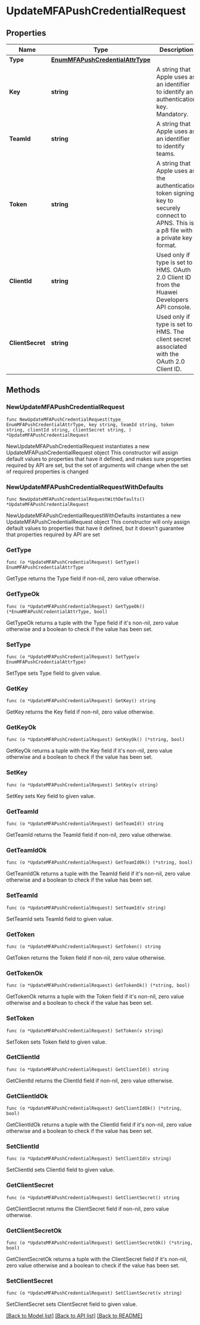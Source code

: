 # UpdateMFAPushCredentialRequest

## Properties

Name | Type | Description | Notes
------------ | ------------- | ------------- | -------------
**Type** | [**EnumMFAPushCredentialAttrType**](EnumMFAPushCredentialAttrType.md) |  | 
**Key** | **string** | A string that Apple uses as an identifier to identify an authentication key.  Mandatory. | 
**TeamId** | **string** | A string that Apple uses as an identifier to identify teams. | 
**Token** | **string** | A string that Apple uses as the authentication token signing key to securely connect to APNS. This is a p8 file with a private key format. | 
**ClientId** | **string** | Used only if type is set to HMS. OAuth 2.0 Client ID from the Huawei Developers API console. | 
**ClientSecret** | **string** | Used only if type is set to HMS. The client secret associated with the OAuth 2.0 Client ID. | 

## Methods

### NewUpdateMFAPushCredentialRequest

`func NewUpdateMFAPushCredentialRequest(type_ EnumMFAPushCredentialAttrType, key string, teamId string, token string, clientId string, clientSecret string, ) *UpdateMFAPushCredentialRequest`

NewUpdateMFAPushCredentialRequest instantiates a new UpdateMFAPushCredentialRequest object
This constructor will assign default values to properties that have it defined,
and makes sure properties required by API are set, but the set of arguments
will change when the set of required properties is changed

### NewUpdateMFAPushCredentialRequestWithDefaults

`func NewUpdateMFAPushCredentialRequestWithDefaults() *UpdateMFAPushCredentialRequest`

NewUpdateMFAPushCredentialRequestWithDefaults instantiates a new UpdateMFAPushCredentialRequest object
This constructor will only assign default values to properties that have it defined,
but it doesn't guarantee that properties required by API are set

### GetType

`func (o *UpdateMFAPushCredentialRequest) GetType() EnumMFAPushCredentialAttrType`

GetType returns the Type field if non-nil, zero value otherwise.

### GetTypeOk

`func (o *UpdateMFAPushCredentialRequest) GetTypeOk() (*EnumMFAPushCredentialAttrType, bool)`

GetTypeOk returns a tuple with the Type field if it's non-nil, zero value otherwise
and a boolean to check if the value has been set.

### SetType

`func (o *UpdateMFAPushCredentialRequest) SetType(v EnumMFAPushCredentialAttrType)`

SetType sets Type field to given value.


### GetKey

`func (o *UpdateMFAPushCredentialRequest) GetKey() string`

GetKey returns the Key field if non-nil, zero value otherwise.

### GetKeyOk

`func (o *UpdateMFAPushCredentialRequest) GetKeyOk() (*string, bool)`

GetKeyOk returns a tuple with the Key field if it's non-nil, zero value otherwise
and a boolean to check if the value has been set.

### SetKey

`func (o *UpdateMFAPushCredentialRequest) SetKey(v string)`

SetKey sets Key field to given value.


### GetTeamId

`func (o *UpdateMFAPushCredentialRequest) GetTeamId() string`

GetTeamId returns the TeamId field if non-nil, zero value otherwise.

### GetTeamIdOk

`func (o *UpdateMFAPushCredentialRequest) GetTeamIdOk() (*string, bool)`

GetTeamIdOk returns a tuple with the TeamId field if it's non-nil, zero value otherwise
and a boolean to check if the value has been set.

### SetTeamId

`func (o *UpdateMFAPushCredentialRequest) SetTeamId(v string)`

SetTeamId sets TeamId field to given value.


### GetToken

`func (o *UpdateMFAPushCredentialRequest) GetToken() string`

GetToken returns the Token field if non-nil, zero value otherwise.

### GetTokenOk

`func (o *UpdateMFAPushCredentialRequest) GetTokenOk() (*string, bool)`

GetTokenOk returns a tuple with the Token field if it's non-nil, zero value otherwise
and a boolean to check if the value has been set.

### SetToken

`func (o *UpdateMFAPushCredentialRequest) SetToken(v string)`

SetToken sets Token field to given value.


### GetClientId

`func (o *UpdateMFAPushCredentialRequest) GetClientId() string`

GetClientId returns the ClientId field if non-nil, zero value otherwise.

### GetClientIdOk

`func (o *UpdateMFAPushCredentialRequest) GetClientIdOk() (*string, bool)`

GetClientIdOk returns a tuple with the ClientId field if it's non-nil, zero value otherwise
and a boolean to check if the value has been set.

### SetClientId

`func (o *UpdateMFAPushCredentialRequest) SetClientId(v string)`

SetClientId sets ClientId field to given value.


### GetClientSecret

`func (o *UpdateMFAPushCredentialRequest) GetClientSecret() string`

GetClientSecret returns the ClientSecret field if non-nil, zero value otherwise.

### GetClientSecretOk

`func (o *UpdateMFAPushCredentialRequest) GetClientSecretOk() (*string, bool)`

GetClientSecretOk returns a tuple with the ClientSecret field if it's non-nil, zero value otherwise
and a boolean to check if the value has been set.

### SetClientSecret

`func (o *UpdateMFAPushCredentialRequest) SetClientSecret(v string)`

SetClientSecret sets ClientSecret field to given value.



[[Back to Model list]](../README.md#documentation-for-models) [[Back to API list]](../README.md#documentation-for-api-endpoints) [[Back to README]](../README.md)


